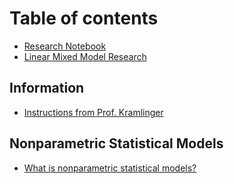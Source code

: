 # Table of contents

* [Research Notebook](README.md)
* [Linear Mixed Model Research](README.md)

## Information

* [Instructions from Prof. Kramlinger](information/instructions-from-prof.-kramlinger.md)

## Nonparametric Statistical Models

* [What is nonparametric statistical models?](nonparametric-statistical-models/what-is-nonparametric-statistical-models.md)
